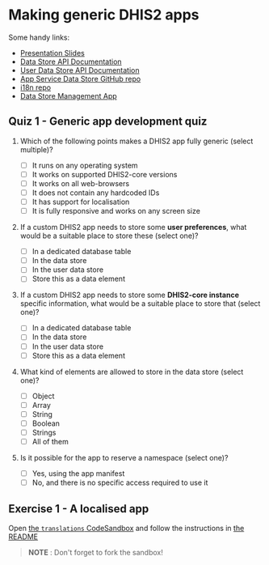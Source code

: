 # Making generic DHIS2 apps

Some handy links:

-   [Presentation Slides](https://docs.google.com/presentation/d/1OHwNn4TABl4dRoTTAAmyDw3GQo41HGgmAZ4MaTzbTmo/edit?usp=sharing)
-   [Data Store API Documentation](https://docs.dhis2.org/2.34/en/dhis2_developer_manual/web-api.html#data-store)
-   [User Data Store API Documentation](https://docs.dhis2.org/2.34/en/dhis2_developer_manual/web-api.html#user-data-store)
-   [App Service Data Store GitHub repo](https://github.com/dhis2/app-service-datastore)
-   [i18n repo](https://github.com/dhis2/d2-i18n)
-   [Data Store Management App](https://play.dhis2.org/dev/dhis-web-datastore/index.html#/)

## Quiz 1 - Generic app development quiz

1. Which of the following points makes a DHIS2 app fully generic (select multiple)?

    - [ ] It runs on any operating system
    - [ ] It works on supported DHIS2-core versions
    - [ ] It works on all web-browsers
    - [ ] It does not contain any hardcoded IDs
    - [ ] It has support for localisation
    - [ ] It is fully responsive and works on any screen size

2. If a custom DHIS2 app needs to store some **user preferences**, what would be a suitable place to store these (select one)?

    - [ ] In a dedicated database table
    - [ ] In the data store
    - [ ] In the user data store
    - [ ] Store this as a data element

3. If a custom DHIS2 app needs to store some **DHIS2-core instance** specific information, what would be a suitable place to store that (select one)?
    - [ ] In a dedicated database table
    - [ ] In the data store
    - [ ] In the user data store
    - [ ] Store this as a data element

4) What kind of elements are allowed to store in the data store (select one)?

    - [ ] Object
    - [ ] Array
    - [ ] String
    - [ ] Boolean
    - [ ] Strings
    - [ ] All of them

5. Is it possible for the app to reserve a namespace (select one)?

    - [ ] Yes, using the app manifest
    - [ ] No, and there is no specific access required to use it

## Exercise 1 - A localised app

Open [the `translations` CodeSandbox](https://codesandbox.io/s/github/dhis2/academy-web-app-dev-2020/tree/master/workshop-2/02-generic-dhis2-apps/translations?file=README.md) and follow the instructions in [the README](./translations/README.md)

> **NOTE** : Don't forget to fork the sandbox!
